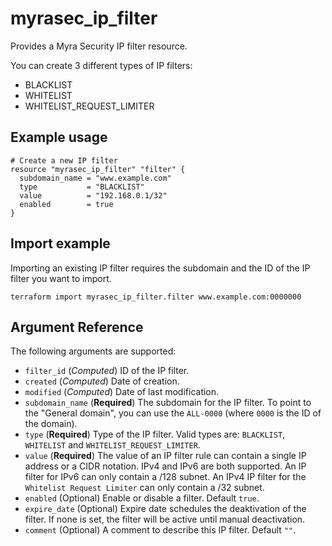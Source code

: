 # myrasec_ip_filter

Provides a Myra Security IP filter resource.

You can create 3 different types of IP filters:
* BLACKLIST
* WHITELIST
* WHITELIST_REQUEST_LIMITER

## Example usage

```hcl
# Create a new IP filter
resource "myrasec_ip_filter" "filter" {
  subdomain_name = "www.example.com"
  type           = "BLACKLIST"
  value          = "192.168.0.1/32"
  enabled        = true
}
```

## Import example
Importing an existing IP filter requires the subdomain and the ID of the IP filter you want to import.
```hcl
terraform import myrasec_ip_filter.filter www.example.com:0000000
```

## Argument Reference

The following arguments are supported:

* `filter_id` (*Computed*) ID of the IP filter.
* `created` (*Computed*) Date of creation.
* `modified` (*Computed*) Date of last modification.
* `subdomain_name` (**Required**) The subdomain for the IP filter. To point to the "General domain", you can use the `ALL-0000` (where `0000` is the ID of the domain).
* `type` (**Required**) Type of the IP filter. Valid types are: `BLACKLIST`, `WHITELIST` and `WHITELIST_REQUEST_LIMITER`.
* `value` (**Required**) The value of an IP filter rule can contain a single IP address or a CIDR notation. IPv4 and IPv6 are both supported. An IP filter for IPv6 can only contain a /128 subnet. An IPv4 IP filter for the `Whitelist Request Limiter` can only contain a /32 subnet.
* `enabled` (Optional) Enable or disable a filter. Default `true`.
* `expire_date` (Optional) Expire date schedules the deaktivation of the filter. If none is set, the filter will be active until manual deactivation.
* `comment` (Optional) A comment to describe this IP filter. Default `""`.